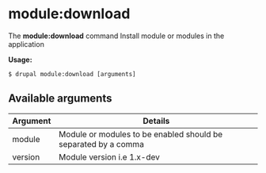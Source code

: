 # module:download
The **module:download** command Install module or modules in the application

**Usage:**
```
$ drupal module:download [arguments] 
```


## Available arguments
Argument | Details
---------|-------------
module | Module or modules to be enabled should be separated by a comma
version | Module version i.e 1.x-dev
